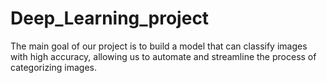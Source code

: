 # Deep_Learning_project

The main goal of our project is to build a model that can classify images with high accuracy, allowing us to automate and streamline the process of categorizing images.
